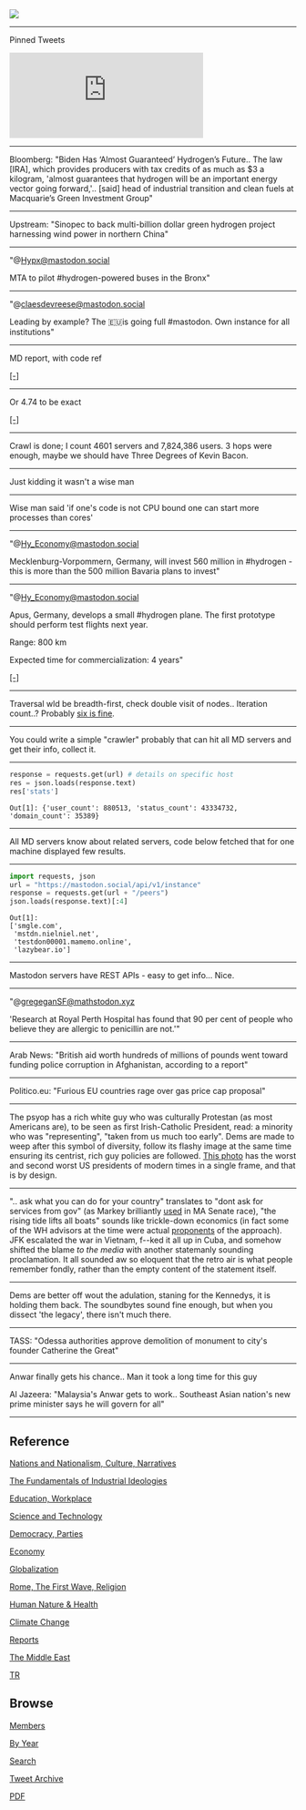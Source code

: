 <img src="https://drive.google.com/uc?export=view&id=1B2wf9R7AMH1d7Vw6e2mucLbIQ5NSjir7"/>

---

Pinned Tweets

<iframe width="340" src="https://www.youtube.com/embed/46y3FN4fKlE" title="E-Bikes, E-Scooters Injuries Multiplying" frameborder="0" allow="accelerometer; autoplay; clipboard-write; encrypted-media; gyroscope; picture-in-picture" allowfullscreen></iframe>

---

Bloomberg: "Biden Has ‘Almost Guaranteed’ Hydrogen’s Future..  The law
[IRA], which provides producers with tax credits of as much as $3 a
kilogram, 'almost guarantees that hydrogen will be an important energy
vector going forward,'.. [said] head of industrial transition and
clean fuels at Macquarie’s Green Investment Group"

---

Upstream: "Sinopec to back multi-billion dollar green hydrogen project
harnessing wind power in northern China"

---

"@Hypx@mastodon.social

MTA to pilot \#hydrogen-powered buses in the Bronx"

---

"@claesdevreese@mastodon.social

Leading by example? The 🇪🇺is going full #mastodon.  Own instance for
all institutions"

---

MD report, with code ref

[[-]](2022/10/mastadon.html)

---

Or 4.74 to be exact

[[-]](https://www.cbsnews.com/news/six-degrees-of-separation-facebook-says-more-like-474/)

---

Crawl is done; I count 4601 servers and 7,824,386 users. 3 hops were
enough, maybe we should have Three Degrees of Kevin Bacon.

---

Just kidding it wasn't a wise man

---

Wise man said 'if one's code is not CPU bound one can start more
processes than cores'

---

"@Hy_Economy@mastodon.social

Mecklenburg-Vorpommern, Germany, will invest 560 million in \#hydrogen - 
this is more than the 500 million Bavaria plans to invest"

---

"@Hy_Economy@mastodon.social

Apus, Germany, develops a small \#hydrogen plane. The first prototype
should perform test flights next year.

Range: 800 km

Expected time for commercialization: 4 years"

[[-]](https://mastodon.ie/@Hy_Economy@mastodon.social/109401192156043941)

---

Traversal wld be breadth-first, check double visit of nodes.. Iteration
count..? Probably [six is fine](https://pbs.twimg.com/media/FijVyYTXoAArlYU?format=jpg&name=small).

---

You could write a simple "crawler" probably that can hit all MD servers
and get their info, collect it.

---

```python
response = requests.get(url) # details on specific host
res = json.loads(response.text)
res['stats'] 
```

```text
Out[1]: {'user_count': 880513, 'status_count': 43334732, 'domain_count': 35389}
```

---

All MD servers know about related servers, code below fetched that
for one machine displayed few results.

---

```python
import requests, json
url = "https://mastodon.social/api/v1/instance"
response = requests.get(url + "/peers") 
json.loads(response.text)[:4]
```

```text
Out[1]: 
['smgle.com',
 'mstdn.nielniel.net',
 'testdon00001.mamemo.online',
 'lazybear.io']
```

---

Mastodon servers have REST APIs - easy to get info... Nice.

---


"@gregeganSF@mathstodon.xyz

'Research at Royal Perth Hospital has found that 90 per cent of people
who believe they are allergic to penicillin are not.'"

---

Arab News: "British aid worth hundreds of millions of pounds went
toward funding police corruption in Afghanistan, according to a
report"

---

Politico.eu: "Furious EU countries rage over gas price cap proposal"

---

The psyop has a rich white guy who was culturally Protestan (as most Americans are),
to be seen as first Irish-Catholic President, read: a minority who was
"representing", "taken from us much too early". Dems are made to
weep after this symbol of diversity, follow its flashy image at the
same time ensuring its centrist, rich guy policies are followed. [This photo](https://pbs.twimg.com/media/FimCFrjWIAMztMt?format=jpg&name=small)
has the worst and second worst US presidents of modern times in a
single frame, and that is by design. 

---

".. ask what you can do for your country" translates to "dont ask for services
from gov" (as Markey brilliantly [used](https://youtu.be/86-3yuzn5UU?t=156) in MA
Senate race), "the rising tide lifts all boats" sounds like trickle-down economics
(in fact some of the WH advisors at the time were actual [proponents](https://www.thedailystar.net/news-detail-126725)
of the approach). JFK escalated the war in Vietnam, f--ked it all
up in Cuba, and somehow shifted the blame *to the media* with another
statemanly sounding proclamation. It all sounded aw so eloquent
that the retro air is what people remember fondly, rather than
the empty content of the statement itself.

---

Dems are better off wout the adulation, staning for the Kennedys, it
is holding them back. The soundbytes sound fine enough, but when you
dissect 'the legacy', there isn't much there.

---

TASS: "Odessa authorities approve demolition of monument to city's
founder Catherine the Great"

---

Anwar finally gets his chance.. Man it took a long time for this guy

Al Jazeera: "Malaysia's Anwar gets to work.. Southeast Asian nation's
new prime minister says he will govern for all"

---

## Reference

[Nations and Nationalism, Culture, Narratives](2013/02/nations-and-nationalism.html)

[The Fundamentals of Industrial Ideologies](2011/04/fundamentals-of-industrial-ideologies.html)

[Education, Workplace](2017/09/education-workplace.html)

[Science and Technology](2018/09/science-technology.html)

[Democracy, Parties](2016/11/democracy.html)

[Economy](2018/05/economy.html)

[Globalization](2018/09/globalization.html)

[Rome, The First Wave, Religion](2017/12/rome.html)

[Human Nature & Health](2020/07/human-nature.html)

[Climate Change](2018/12/climate.html)

[Reports](2019/05/reports.html)

[The Middle East](2019/07/middleeast.html)

[TR](../tr)

## Browse

[Members](2022/08/members.html)

[By Year](years.html)

[Search](search.html)

[Tweet Archive](tweets/index.html)

[PDF](https://drive.google.com/uc?export=view&id=1FSi-1MnqXVq_PVTEXzzflwN8-7h92N_R)

